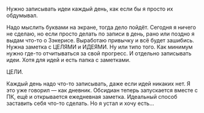 Нужно записывать идеи каждый день, как если бы я просто их обдумывал.

Надо мыслить буквами на экране, тогда дело пойдёт. Сегодня я ничего не сделаю, но если просто делать по записи в день, рано или поздно я выдам что-то о Зэкерисе. Выработаю привычку и всё будет зашибись. Нужна заметка с ЦЕЛЯМИ и ИДЕЯМИ. Ну или типо того. Как минимум нужно где-то отчитываться за свой прогресс. И отдельно записывать идеи. Хотя для идей и есть папка с заметками.

ЦЕЛИ.

Каждый день надо что-то записывать, даже если идей никаких нет. Я это уже говорил — как дневник.
Обсидиан теперь запускается вместе с ПК, ещё и открывается ежедневная заметка. Идеальный способ заставить себя что-то сделать. Но я устал и хочу есть...